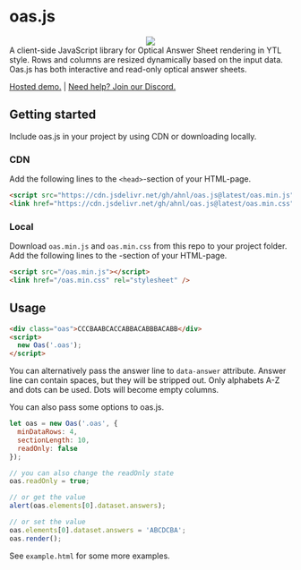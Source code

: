 # oas.js
<center>
  <img src="https://i.imgur.com/siamnYR.png">
</center>
A client-side JavaScript library for Optical Answer Sheet rendering in YTL style. Rows and columns are resized dynamically based on the input data. Oas.js has both interactive and read-only optical answer sheets.

<a href="https://ahnl.github.io/oas.js/example.html">Hosted demo.</a> | <a href="https://discord.gg/epNrVdDWRz">Need help? Join our Discord.</a>

## Getting started
Include oas.js in your project by using CDN or downloading locally.

### CDN
Add the following lines to the `<head>`-section of your HTML-page.
```html
<script src="https://cdn.jsdelivr.net/gh/ahnl/oas.js@latest/oas.min.js"></script>
<link href="https://cdn.jsdelivr.net/gh/ahnl/oas.js@latest/oas.min.css" rel="stylesheet" />
```

### Local
Download `oas.min.js` and `oas.min.css` from this repo to your project folder. Add the following lines to the <head>-section of your HTML-page.
 ```html
<script src="/oas.min.js"></script>
<link href="/oas.min.css" rel="stylesheet" />
```

## Usage

```html
<div class="oas">CCCBAABCACCABBACABBBACABB</div>
<script>
  new Oas('.oas');
</script>
```

You can alternatively pass the answer line to `data-answer` attribute. Answer line can contain spaces, but they will be stripped out. Only alphabets A-Z and dots can be used. Dots will become empty columns.

You can also pass some options to oas.js.

```js
let oas = new Oas('.oas', {
  minDataRows: 4,
  sectionLength: 10,
  readOnly: false
});

// you can also change the readOnly state
oas.readOnly = true; 

// or get the value
alert(oas.elements[0].dataset.answers);

// or set the value
oas.elements[0].dataset.answers = 'ABCDCBA';
oas.render();
```

See `example.html` for some more examples.
